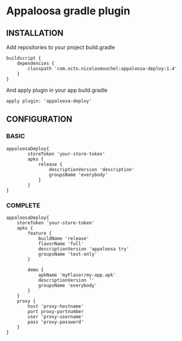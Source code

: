 # Appaloosa gradle plugin

## INSTALLATION

Add repositories to your project build.gradle

    buildscript {
        dependencies {
            classpath 'com.octo.nicolasmouchel:appaloosa-deploy:1.4'
        }
    }

And apply plugin in your app build.gradle

    apply plugin: 'appaloosa-deploy'
    
## CONFIGURATION

### BASIC
    appaloosaDeploy{
            storeToken 'your-store-token'
            apks {
                release {
                    descriptionVersion 'description'
                    groupsName 'everybody'
                }
            }
    }

### COMPLETE

    appaloosaDeploy{
        storeToken 'your-store-token'
        apks {
            feature {
                buildName 'release'
                flavorName 'full'
                descriptionVersion 'appaloosa try'
                groupsName 'test-only'
            }
    
            demo {
                apkName 'myFlavor/my-app.apk'
                descriptionVersion ''
                groupsName 'everybody'
            }
        }
        proxy {
            host 'proxy-hostname'
            port proxy-portnumber
            user 'proxy-username'
            pass 'proxy-password'
        }
    }
